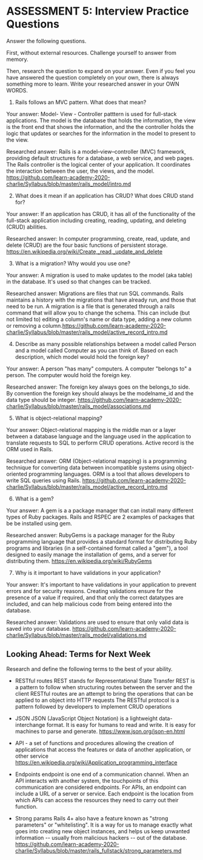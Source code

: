 # ASSESSMENT 5: Interview Practice Questions
Answer the following questions.

First, without external resources. Challenge yourself to answer from memory.

Then, research the question to expand on your answer. Even if you feel you have answered the question completely on your own, there is always something more to learn. Write your researched answer in your OWN WORDS.

1. Rails follows an MVC pattern. What does that mean?

  Your answer: Model- View - Controller patttern is used for full-stack applications. The model is the database that holds the information, the view is the front end that shows the information, and the the controller holds the logic that updates or searches for the information in the model to present to the view. 

  Researched answer: Rails is a model–view–controller (MVC) framework, providing default structures for a database, a web service, and web pages. The Rails controller is the logical center of your application. It coordinates the interaction between the user, the views, and the model. https://github.com/learn-academy-2020-charlie/Syllabus/blob/master/rails_model/intro.md



2. What does it mean if an application has CRUD? What does CRUD stand for? 

  Your answer: If an application has CRUD, it has all of the functionality of the full-stack application including creating, reading, updating, and deleting (CRUD) abilities. 

  Researched answer: In computer programming, create, read, update, and delete (CRUD) are the four basic functions of persistent storage. https://en.wikipedia.org/wiki/Create,_read,_update_and_delete



3. What is a migration? Why would you use one?

  Your answer: A migration is used to make updates to the model (aka table) in the database. It's used so that changes can be tracked.

  Researched answer: Migrations are files that run SQL commands. Rails maintains a history with the migrations that have already run, and those that need to be run. A migration is a file that is generated through a rails command that will allow you to change the schema. This can include (but not limited to) editing a column's name or data type, adding a new column or removing a column.https://github.com/learn-academy-2020-charlie/Syllabus/blob/master/rails_model/active_record_intro.md



4. Describe as many possible relationships between a model called Person and a model called Computer as you can think of. Based on each description, which model would hold the foreign key?

  Your answer: A person "has many" computers. A computer "belongs to" a person. The computer would hold the foreign key.

  Researched answer: The foreign key always goes on the belongs_to side. By convention the foreign key should always be the modelname_id and the data type should be integer. https://github.com/learn-academy-2020-charlie/Syllabus/blob/master/rails_model/associations.md



5. What is object-relational mapping?

  Your answer: Object-relational mapping is the middle man or a layer between a database language  and the language used in the application to translate requests to SQL to perform CRUD operations. Active record is the ORM used in Rails.

  Researched answer:
  ORM (Object-relational mapping) is a programming technique for converting data between incompatible systems using object-oriented programming languages. ORM is a tool that allows developers to write SQL queries using Rails.  https://github.com/learn-academy-2020-charlie/Syllabus/blob/master/rails_model/active_record_intro.md



6. What is a gem?

  Your answer: A gem is a a package manager that can install many different types of Ruby packages. Rails and RSPEC are 2 examples of packages that be be installed using gem.

  Researched answer: RubyGems is a package manager for the Ruby programming language that provides a standard format for distributing Ruby programs and libraries (in a self-contained format called a "gem"), a tool designed to easily manage the installation of gems, and a server for distributing them. https://en.wikipedia.org/wiki/RubyGems



7. Why is it important to have validations in your application?

  Your answer: It's important to have validations in your application to prevent errors and for security reasons. Creating validations ensure for the presence of a value if required, and that only the correct datatypes are included, and can help malicious code from being entered into the database.

  Researched answer: Validations are used to ensure that only valid data is saved into your database. https://github.com/learn-academy-2020-charlie/Syllabus/blob/master/rails_model/validations.md




## Looking Ahead: Terms for Next Week

Research and define the following terms to the best of your ability.
- RESTful routes
REST stands for Representational State Transfer
REST is a pattern to follow when structuring routes between the server and the client
RESTful routes are an attempt to bring the operations that can be applied to an object into HTTP requests
The RESTful protocol is a pattern followed by developers to implement CRUD operations

- JSON
JSON (JavaScript Object Notation) is a lightweight data-interchange format. It is easy for humans to read and write. It is easy for machines to parse and generate. https://www.json.org/json-en.html

- API - a set of functions and procedures allowing the creation of applications that access the features or data of another application, or other service https://en.wikipedia.org/wiki/Application_programming_interface

- Endpoints
endpoint is one end of a communication channel. When an API interacts with another system, the touchpoints of this communication are considered endpoints. For APIs, an endpoint can include a URL of a server or service. Each endpoint is the location from which APIs can access the resources they need to carry out their function.

- Strong params
Rails 4+ also have a feature known as "strong parameters" or "whitelisting". It is a way for us to manage exactly what goes into creating new object instances, and helps us keep unwanted information -- usually from malicious hackers -- out of the database. https://github.com/learn-academy-2020-charlie/Syllabus/blob/master/rails_fullstack/strong_parameters.md